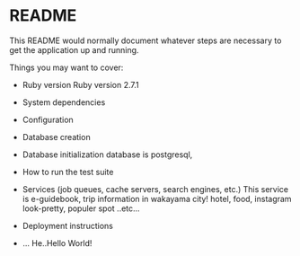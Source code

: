 # README

This README would normally document whatever steps are necessary to get the
application up and running.

Things you may want to cover:

* Ruby version
Ruby version 2.7.1

* System dependencies

* Configuration

* Database creation

* Database initialization
database is postgresql,

* How to run the test suite

* Services (job queues, cache servers, search engines, etc.)
This service is e-guidebook, trip information in wakayama city!
hotel, food, instagram look-pretty, populer spot ..etc...

* Deployment instructions

* ...
He..Hello World!

